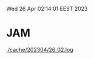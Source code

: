 Wed 26 Apr 02:14:01 EEST 2023
# JAM
<a href='./cache/202304/26_02.log'>./cache/202304/26_02.log</a>
